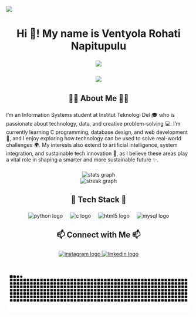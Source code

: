 
<div>
  <img style="100%" src="https://capsule-render.vercel.app/api?type=waving&height=100&section=header&reversal=true&fontSize=70&fontColor=FFFFFF&fontAlign=50&fontAlignY=50&stroke=-&animation=fadeIn&descSize=20&descAlign=50&descAlignY=50&color=240066"  />
</div>

###

<h1 align="center">Hi 👋! My name is Ventyola Rohati Napitupulu</h1>

###

<div align="center">
  <img src="https://visitor-badge.laobi.icu/badge?page_id=VentyolaNapitupulu.VentyolaNapitupulu&left_color=rebeccapurple&right_color=purple"  />
</div>

###

<div align="center">
  <img height="200" src="https://media.giphy.com/media/v1.Y2lkPTc5MGI3NjExczd2Y2Ezcm5ncHBwdHV1ODhrZjB0NXZlMjEwbGltYXlleXhhcWxpMyZlcD12MV9naWZzX3NlYXJjaCZjdD1n/JqmupuTVZYaQX5s094/giphy.gif"  />
</div>

###

<h2 align="center">👩‍💻 About Me 👩‍💻</h2>

###

<p align="left">I’m an Information Systems student at Institut Teknologi Del 🎓 who is passionate about technology, data, and creative problem-solving 💻. I’m currently learning C programming, database design, and web development 🌱, and I enjoy exploring how technology can be used to solve real-world challenges 🌍. My interests also extend to artificial intelligence, system integration, and sustainable tech innovation 🚀, as I believe these areas play a vital role in shaping a smarter and more sustainable future ✨.</p>

###

<div align="center">
  <img src="https://github-readme-stats.vercel.app/api?username=VentyolaNapitupulu&hide_title=false&hide_rank=true&show_icons=true&include_all_commits=true&count_private=true&disable_animations=false&theme=material-palenight&locale=en&hide_border=false" height="150" alt="stats graph" /> <br>
  <img src="https://streak-stats.demolab.com?user=VentyolaNapitupulu&locale=en&mode=weekly&theme=material-palenight&hide_border=false&border_radius=5" height="150" alt="streak graph"  />
</div>

###

<h2 align="center">🧩 Tech Stack 🧩</h2>

###

<div align="center">
  <img src="https://cdn.simpleicons.org/python/3776AB" height="30" alt="python logo"  />
  <img width="12" />
  <img src="https://cdn.simpleicons.org/c/A8B9CC" height="30" alt="c logo"  />
  <img width="12" />
  <img src="https://cdn.simpleicons.org/html5/E34F26" height="30" alt="html5 logo"  />
  <img width="12" />
  <img src="https://cdn.simpleicons.org/mysql/4479A1" height="30" alt="mysql logo"  />
</div>

###

<h2 align="center">📫 Connect with Me 📫</h2>

###

<div align="center">
  <a href="https://www.instagram.com/ventyola_napitupulu?igsh=MXVlbzZhbDh4czlkdQ==" target="_blank">
    <img src="https://img.shields.io/static/v1?message=Instagram&logo=instagram&label=&color=E4405F&logoColor=&labelColor=&style=for-the-badge" height="35" alt="instagram logo"  />
  </a>
  <a href="www.linkedin.com/in/ventyola-rohati-napitupulu-203855340" target="_blank">
    <img src="https://img.shields.io/static/v1?message=LinkedIn&logo=linkedin&label=&color=0077B5&logoColor=&labelColor=&style=for-the-badge" height="35" alt="linkedin logo"  />
  </a>
</div>

###

<br clear="both">

<img src="https://raw.githubusercontent.com/VentyolaNapitupulu/VentyolaNapitupulu/output/snake.svg" alt="Snake animation" />

###

###